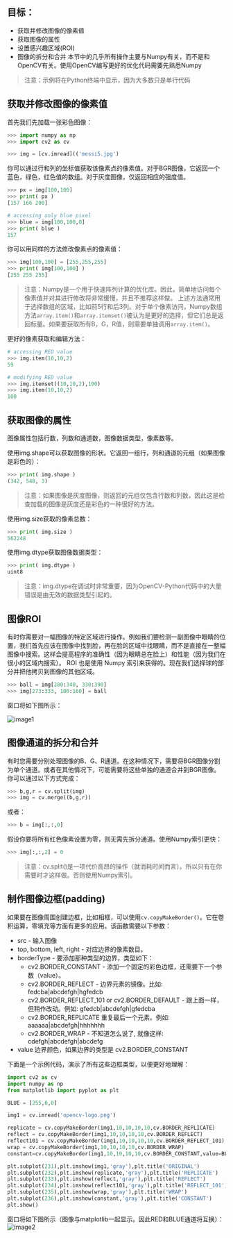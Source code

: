 ## 目标：
- 获取并修改图像的像素值
- 获取图像的属性
- 设置感兴趣区域(ROI)
- 图像的拆分和合并
本节中的几乎所有操作主要与Numpy有关，而不是和OpenCV有关。使用OpenCV编写更好的优化代码需要先熟悉Numpy

>注意：示例将在Python终端中显示，因为大多数只是单行代码

## 获取并修改图像的像素值
首先我们先加载一张彩色图像：

```python
>>> import numpy as np
>>> import cv2 as cv

>>> img = [cv.imread](('messi5.jpg')
```
你可以通过行和列的坐标值获取该像素点的像素值。对于BGR图像，它返回一个蓝色，绿色，红色值的数组。对于灰度图像，仅返回相应的强度值。

```python
>>> px = img[100,100]
>>> print( px )
[157 166 200]

# accessing only blue pixel
>>> blue = img[100,100,0]
>>> print( blue )
157
```

你可以用同样的方法修改像素点的像素值：

```python
>>> img[100,100] = [255,255,255]
>>> print( img[100,100] )
[255 255 255]
```

> 注意：Numpy是一个用于快速阵列计算的优化库。因此，简单地访问每个像素值并对其进行修改将非常缓慢，并且不推荐这样做。
> 上述方法通常用于选择数组的区域，比如前5行和后3列。对于单个像素访问，Numpy数组方法`array.item()`和`array.itemset()`被认为是更好的选择，但它们总是返回标量。如果要获取所有B，G，R值，则需要单独调用`array.item()`。

更好的像素获取和编辑方法：
```python
# accessing RED value
>>> img.item(10,10,2)
59

# modifying RED value
>>> img.itemset((10,10,2),100)
>>> img.item(10,10,2)
100
```

## 获取图像的属性
图像属性包括行数，列数和通道数，图像数据类型，像素数等。

使用img.shape可以获取图像的形状。它返回一组行，列和通道的元组（如果图像是彩色的）：

```python
>>> print( img.shape )
(342, 548, 3)
```
> 注意：如果图像是灰度图像，则返回的元组仅包含行数和列数，因此这是检查加载的图像是灰度还是彩色的一种很好的方法。

使用img.size获取的像素总数：

```python
>>> print( img.size )
562248
```

使用img.dtype获取图像数据类型：
```python
>>> print( img.dtype )
uint8
```

> 注意：img.dtype在调试时非常重要，因为OpenCV-Python代码中的大量错误是由无效的数据类型引起的。

## 图像ROI

有时你需要对一幅图像的特定区域进行操作。例如我们要检测一副图像中眼睛的位置，我们首先应该在图像中找到脸，再在脸的区域中找眼睛，而不是直接在一整幅图像中搜索。这样会提高程序的准确性（因为眼睛总在脸上）和性能（因为我们在很小的区域内搜索）。
ROI 也是使用 Numpy 索引来获得的。现在我们选择球的部分并把他拷贝到图像的其他区域。

```python
>>> ball = img[280:340, 330:390]
>>> img[273:333, 100:160] = ball
```

窗口将如下图所示：

![image1](https://docs.opencv.org/4.0.0/roi.jpg)

## 图像通道的拆分和合并
有时您需要分别处理图像的B、G、R通道。在这种情况下，需要将BGR图像分割为单个通道。或者在其他情况下，可能需要将这些单独的通道合并到BGR图像。你可以通过以下方式完成：

```python
>>> b,g,r = cv.split(img)
>>> img = cv.merge((b,g,r))
```

或者：

```python
>>> b = img[:,:,0]
```

假设你要将所有红色像素设置为零，则无需先拆分通道。使用Numpy索引更快：

```python
>>> img[:,:,2] = 0
```
> 注意：cv.split()是一项代价高昂的操作（就消耗时间而言）。所以只有在你需要时才这样做。否则使用Numpy索引。

## 制作图像边框(padding)
如果要在图像周围创建边框，比如相框，可以使用`cv.copyMakeBorder()`。它在卷积运算，零填充等方面有更多的应用。该函数需要以下参数：

- src - 输入图像
- top, bottom, left, right - 对应边界的像素数目。
- borderType - 要添加那种类型的边界，类型如下：
    - cv2.BORDER_CONSTANT - 添加一个固定的彩色边框，还需要下一个参数（value）。
    - cv2.BORDER_REFLECT - 边界元素的镜像。比如: fedcba|abcdefgh|hgfedcb
    - cv2.BORDER_REFLECT_101 or cv2.BORDER_DEFAULT - 跟上面一样，但稍作改动。例如: gfedcb|abcdefgh|gfedcba
    - cv2.BORDER_REPLICATE 重复最后一个元素。例如: aaaaaa|abcdefgh|hhhhhhh
    - cv2.BORDER_WRAP - 不知道怎么说了, 就像这样: cdefgh|abcdefgh|abcdefg
- value 边界颜色，如果边界的类型是 cv2.BORDER_CONSTANT

下面是一个示例代码，演示了所有这些边框类型，以便更好地理解：

```python
import cv2 as cv
import numpy as np
from matplotlib import pyplot as plt

BLUE = [255,0,0]

img1 = cv.imread('opencv-logo.png')

replicate = cv.copyMakeBorder(img1,10,10,10,10,cv.BORDER_REPLICATE)
reflect = cv.copyMakeBorder(img1,10,10,10,10,cv.BORDER_REFLECT)
reflect101 = cv.copyMakeBorder(img1,10,10,10,10,cv.BORDER_REFLECT_101)
wrap = cv.copyMakeBorder(img1,10,10,10,10,cv.BORDER_WRAP)
constant=cv.copyMakeBorder(img1,10,10,10,10,cv.BORDER_CONSTANT,value=BLUE)

plt.subplot(231),plt.imshow(img1,'gray'),plt.title('ORIGINAL')
plt.subplot(232),plt.imshow(replicate,'gray'),plt.title('REPLICATE')
plt.subplot(233),plt.imshow(reflect,'gray'),plt.title('REFLECT')
plt.subplot(234),plt.imshow(reflect101,'gray'),plt.title('REFLECT_101')
plt.subplot(235),plt.imshow(wrap,'gray'),plt.title('WRAP')
plt.subplot(236),plt.imshow(constant,'gray'),plt.title('CONSTANT')
plt.show()
```

窗口将如下图所示（图像与matplotlib一起显示。因此RED和BLUE通道将互换）：
![image2](https://docs.opencv.org/4.0.0/border.jpg)
